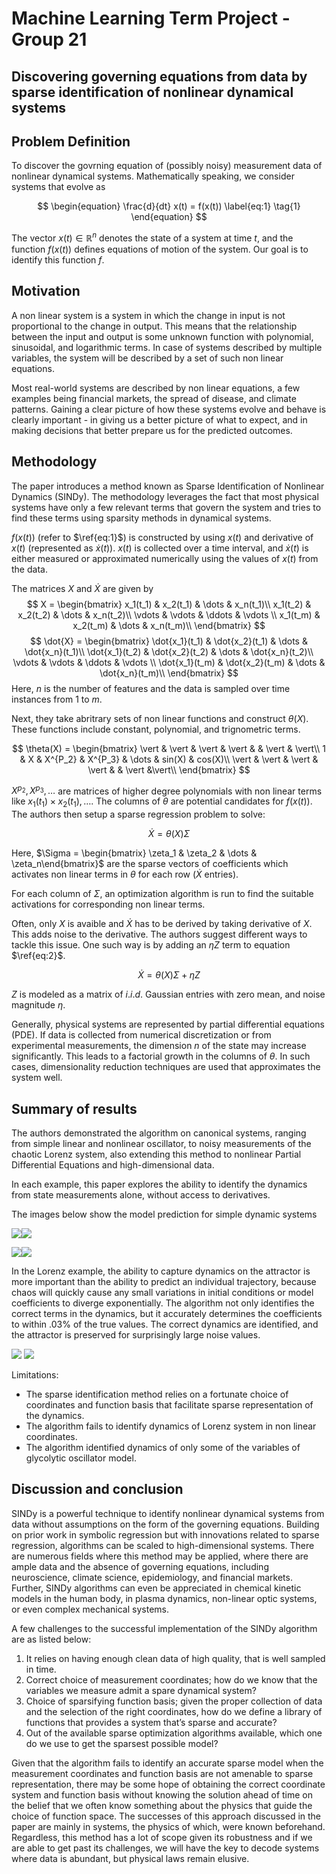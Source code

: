 # Machine Learning Term Project - Group 21

<!-- 
## Table of Contents

[TOC] -->

## Discovering governing equations from data by sparse identification of nonlinear dynamical systems


## Problem Definition
To discover the govrning equation of (possibly noisy) measurement data of nonlinear dynamical systems. Mathematically speaking, we consider systems that evolve as 

$$
\begin{equation}
\frac{d}{dt} x(t) = f(x(t))
\label{eq:1}
\tag{1}
\end{equation}
$$

The vector  $x(t) \in \mathbb{R}^n$ denotes the state of a system at time $t$, and the function $f(x(t))$ defines equations of motion of the system. Our goal is to identify this function $f$.


## Motivation
A non linear system is a system in which the change in input is not proportional to the change in output. This means that the relationship between the input and output is some unknown function with polynomial, sinusoidal, and logarithmic terms. In case of systems described by multiple variables, the system will be described by a set of such non linear equations. 

Most real-world systems are described by non linear equations, a few examples being financial markets, the spread of disease, and climate patterns. Gaining a clear picture of how these systems evolve and behave is clearly important - in giving us a better picture of what to expect, and in making decisions that better prepare us for the predicted outcomes. 


## Methodology
The paper introduces a method known as Sparse Identification of Nonlinear Dynamics (SINDy). The methodology leverages the fact that most physical systems have only a few relevant terms that govern the system and tries to find these terms using sparsity methods in dynamical systems. 

$f(x(t))$ (refer to $\ref{eq:1}$) is constructed by using $x(t)$ and derivative of $x(t)$ (represented as $\dot{x}(t)$). $x(t)$ is collected over a time interval, and $\dot{x}(t)$ is either measured or approximated numerically using the values of $x(t)$ from the data.

The matrices $X$ and $\dot{X}$ are given by
$$
X = 
\begin{bmatrix}
    x_1(t_1) & x_2(t_1) & \dots & x_n(t_1)\\
    x_1(t_2) & x_2(t_2) & \dots & x_n(t_2)\\
    \vdots & \vdots & \ddots & \vdots \\
    x_1(t_m) & x_2(t_m) & \dots & x_n(t_m)\\
\end{bmatrix}
$$
$$
\dot{X} = 
\begin{bmatrix}
    \dot{x_1}(t_1) & \dot{x_2}(t_1) & \dots & \dot{x_n}(t_1)\\
    \dot{x_1}(t_2) & \dot{x_2}(t_2) & \dots & \dot{x_n}(t_2)\\
    \vdots & \vdots & \ddots & \vdots \\
    \dot{x_1}(t_m) & \dot{x_2}(t_m) & \dots & \dot{x_n}(t_m)\\
\end{bmatrix}
$$
Here, $n$ is the number of features and the data is sampled over time instances from $1$ to $m$.

Next, they take abritrary sets of non linear functions and construct $\theta(X)$. These functions include constant, polynomial, and trignometric terms.
    
$$
\theta(X) = 
\begin{bmatrix}
    \vert & \vert & \vert & \vert &  & \vert & \vert\\
    1 & X  & X^{P_2} & X^{P_3}  & \dots & sin(X) & cos(X)\\
    \vert & \vert & \vert & \vert & & \vert &\vert\\
\end{bmatrix}
$$

$X^{p_2}, X^{p_3}, \dots$ are matrices of higher degree polynomials with non linear terms like $x_1(t_1)\times x_2(t_1), \dots$. The columns of $\theta$ are potential candidates for $f(x(t))$. The authors then setup a sparse regression problem to solve:

$$
\begin{equation}
\dot{X} = \theta(X)\Sigma
\label{eq:2}
\tag{2}
\end{equation}
$$

Here, $\Sigma = \begin{bmatrix} \zeta_1 & \zeta_2 & \dots & \zeta_n\end{bmatrix}$ are the sparse vectors of coefficients which activates non linear terms in $\theta$ for each row ($\dot{X}$ entries).

For each column of $\Sigma$, an optimization algorithm is run to find the suitable activations for corresponding non linear terms.

Often, only $X$ is avaible and $\dot{X}$ has to be derived by taking derivative of $X$. This adds noise to the derivative. The authors suggest different ways to tackle this issue. One such way is by adding an $\eta Z$ term to equation $\ref{eq:2}$.

$$
\begin{equation}
\dot{X} = \theta(X)\Sigma + \eta Z
\label{eq:3}
\tag{3}
\end{equation}
$$

$Z$ is modeled as a matrix of $i.i.d.$ Gaussian entries with zero mean, and noise magnitude $\eta$. 

Generally, physical systems are represented by partial differential equations (PDE). If data is collected from numerical discretization or from experimental measurements, the dimension $n$ of the state may increase significantly. This leads to a factorial growth in the columns of $\theta$. In such cases, dimensionality reduction techniques are used that approximates the system well.

## Summary of results
The authors demonstrated the algorithm on canonical systems, ranging from simple linear and nonlinear oscillator, to noisy measurements of the chaotic Lorenz system, also extending this method to nonlinear Partial Differential Equations and high-dimensional data. 

In each example, this paper explores the ability to identify the dynamics from state measurements alone, without access to derivatives. 

The images below show the model prediction for simple dynamic systems

![](https://i.imgur.com/xhRouJe.png)![](https://i.imgur.com/7PM3KY3.png)


![](https://i.imgur.com/22ke4H3.png)![](https://i.imgur.com/8CjREEf.png)


In the Lorenz example, the ability to capture dynamics on the attractor is more important than the ability to predict an individual trajectory, because chaos will quickly cause any small variations in initial conditions or model coefficients to diverge exponentially. The algorithm not only identifies the correct terms in the dynamics, but it accurately determines the coefficients to within .03% of the true values. The correct dynamics are identified, and the attractor is preserved for surprisingly large noise values. 

![](https://i.imgur.com/6NZd3MB.png)     ![](https://i.imgur.com/dNUjrY1.png)


 
Limitations:
* The sparse identification method relies on a fortunate choice of coordinates and function basis that facilitate sparse representation of the dynamics.
* The algorithm fails to identify dynamics of Lorenz system in non linear coordinates.
* The algorithm identified dynamics of only some of the variables of glycolytic oscillator model.



## Discussion and conclusion
SINDy is a powerful technique to identify nonlinear dynamical systems from data without assumptions on the form of the governing equations. Building on prior work in symbolic regression but with innovations related to sparse regression, algorithms can be scaled to high-dimensional systems. There are numerous fields where this method may be applied, where there are ample data and the absence of governing equations, including neuroscience, climate science, epidemiology, and financial markets. Further, SINDy algorithms can even be appreciated in chemical kinetic models in the human body, in plasma dynamics, non-linear optic systems, or even complex mechanical systems.

A few challenges to the successful implementation of the SINDy algorithm are as listed below:
1.	It relies on having enough clean data of high quality, that is well sampled in time. 
2.	Correct choice of measurement coordinates; how do we know that the variables we measure admit a spare dynamical system?
3.	Choice of sparsifying function basis; given the proper collection of data and the selection of the right coordinates, how do we define a library of functions that provides a system that’s sparse and accurate? 
4.	Out of the available sparse optimization algorithms available, which one do we use to get the sparsest possible model? 

Given that the algorithm fails to identify an accurate sparse model when the measurement coordinates and function basis are not amenable to sparse representation, there may be some hope of obtaining the correct coordinate system and function basis without knowing the solution ahead of time on the belief that we often know something about the physics that guide the choice of function space. The successes of this approach discussed in the paper are mainly in systems, the physics of which, were known beforehand. Regardless, this method has a lot of scope given its robustness and if we are able to get past its challenges, we will have the key to decode systems where data is abundant, but physical laws remain elusive.

